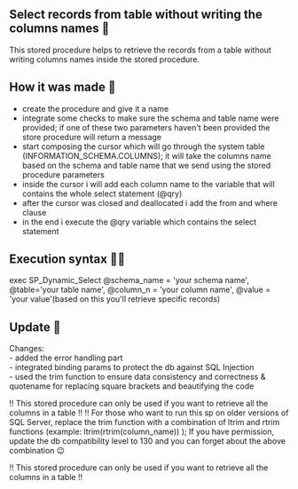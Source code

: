 ## Select records from table without writing the columns names 🎯

This stored procedure helps to retrieve the records from a table without writing columns names inside the stored procedure.

## How it was made 🎥
- create the procedure and give it a name
- integrate some checks to make sure the schema and table name were provided; if one of these two parameters haven't been provided the store procedure will return a message
- start composing the cursor which will go through the system table (INFORMATION_SCHEMA.COLUMNS); it will take the columns name based on the schema and table name that we send using the stored procedure parameters
- inside the cursor i will add each column name to the variable that will contains the whole select statement (@qry)
- after the cursor was closed and deallocated i add the from and where clause 
- in the end i execute the @qry variable which contains the select statement

## Execution syntax 👩‍💻
exec SP_Dynamic_Select @schema_name = 'your schema name', @table='your table name', @column_n = 'your column name', @value = 'your value'(based on this you'll retrieve specific records)


 ## Update 📢 <br />
Changes: <br />
    - added the error handling part <br />
    - integrated binding params to protect the db against SQL Injection <br />
    - used the trim function to ensure data consistency and correctness & quotename for replacing square brackets and beautifying the code <br />

!! This stored procedure can only be used if you want to retrieve all the columns in a table !!
‼ For those who want to run this sp on older versions of SQL Server, replace the trim function with a combination of ltrim and rtrim functions (example: ltrim(rtrim(column_name)) );
If you have permission, update the db compatibility level to 130 and you can forget about the above combination 😉

!! This stored procedure can only be used if you want to retrieve all the columns in a table !!

